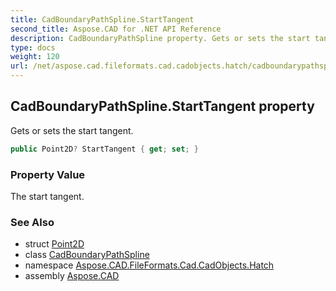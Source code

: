 ```yaml
---
title: CadBoundaryPathSpline.StartTangent
second_title: Aspose.CAD for .NET API Reference
description: CadBoundaryPathSpline property. Gets or sets the start tangent
type: docs
weight: 120
url: /net/aspose.cad.fileformats.cad.cadobjects.hatch/cadboundarypathspline/starttangent/
---
```

## CadBoundaryPathSpline.StartTangent property

Gets or sets the start tangent.

```csharp
public Point2D? StartTangent { get; set; }
```

### Property Value

The start tangent.

### See Also

* struct [Point2D](../../point2d/)
* class [CadBoundaryPathSpline](../)
* namespace [Aspose.CAD.FileFormats.Cad.CadObjects.Hatch](../../cadboundarypathspline/)
* assembly [Aspose.CAD](../../../)


